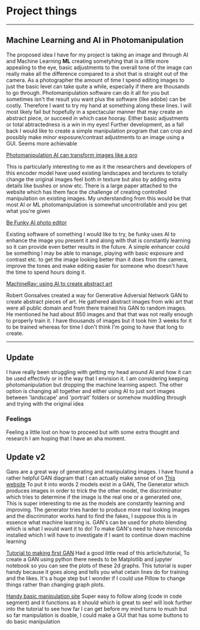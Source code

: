 # Project things
***

## Machine Learning and AI in Photomanipulation

The proposed idea I have for my project is taking an image and through AI and Machine Learning **ML** creating sometyhing that is a little more appealing to the eye, basic adjustments to the overall tone of the image can really make all the difference compared to a shot that is straight out of the camera. As a photographer the amount of time I spend editing images to just the basic level can take quite a while, especially if there are thousands to go through. Photomanipulation software can do it all for you but sometimes isn't the result you want plus the software (like adobe) can be costly. Therefore I want to try my hand at something along these lines. I will most likely fail but hopefully in a spectacular manner that may create an abstract piece, or succeed in which case hooray. Either basic adjustments or total abtractedness is a win in my eyes!
Further development, as a fall back I would like to create a simple manipulation program that can crop and possibly make minor exposure/contrast adjustments  to an image using a GUI. Seems more achievable

[Photomanipulation AI can transform images like a pro](https://www.digitalinformationworld.com/2020/07/photo-manipulation-ai-amazing-results.html)

This is particularly interesting to me as it the researchers and developers of this encoder model have used existing landscapes and terxtures to totally change the original images feel both in texture but also by adding extra details like bushes or snow etc. There is a large paper attached to the website which has them face the challenge of creating controlled manipulation on existing images. My understanding from this would be that most AI or ML photomanipulation is somewhat uncontrollable and you get what you're given

[Be Funky AI photo editor](https://www.befunky.com/features/ai-photo-editing/) 

Existing software of something I would like to try, be funky uses AI to enhance the image you present it and along with that is constantly learning so it can provide even better results in the future. A simple enhancer could be something I may be able to manage, playing with basic exposure and contrast etc. to get the image looking better than it does from the camera, improve the tones and make editing easier for someone who doesn't have the time to spend hours doing it.

[MachineRay: using AI to create abstract art](https://towardsdatascience.com/machineray-using-ai-to-create-abstract-art-39829438076a)

Robert Gonsalves created a way for Generative Adversial Network GAN to create abstract pieces of art. He gathered abstract images from wiki art that were all public domain and from there trained his GAN to random images. He mentioned he had about 850 images and that that was not really enough to properly train it. I have thousands of images but it took him 3 weeks for it to be trained whereas for time I don't think I'm going to have that long to create.
***
## Update
I have really been struggling with getting my head around AI and how it can be used effectivly or in the way that I envision it. I am considering keeping photomanipulation but dropping the machine learning aspect. The other option is changing all together and either using AI to just sort images between 'landscape' and 'portrait' folders or somehow muddling through and trying with the original idea
### Feelings
Feeling a little lost on how to proceed but with some extra thought and research I am hoping that I have an aha moment. 

## Update v2
Gans are a great way of generating and manipulating images. I have found a rather helpful GAN diagram that I can actually make sense of on [This website](https://neptune.ai/blog/image-processing-python) To put it into words 2 models exist in a GAN, The Generator which produces images in order to trick the the other model, the discriminator which tries to determine if the image is the real one or a generated one, This is super interesting to me as the models are constantly learning and improving. The generator tries harder to produce more real looking images and the discriminator works hard to find the fakes, I suppose this is in essence what machine learning is. GAN's can be used for photo blending which is what I would want it to do! To make GAN's need to have miniconda installed which I will have to investigate if I want to continue down machine learning

[Tutorial to making first GAN](https://realpython.com/generative-adversarial-networks/)
Had a good little read of this article/tutorial, To create a GAN using python there needs to be Matplotlib and jupyter notebook so you can see the plots of these 2d graphs. This tutorial is super handy because it goes along and tells you what cetain lines do for training and the likes. It's a huge step but I wonder if I could use Pillow to change things rather than changing graph plots. 

[Handy basic manipulation site](https://realpython.com/image-processing-with-the-python-pillow-library/)
Super easy to follow along (code in code segment) and it functions as it should which is great to see! will look further into the tutorial to see how far I can get before my mind turns to mush but so far manipulation is doable, I could make a GUI that has some buttons to do basic manipulation
